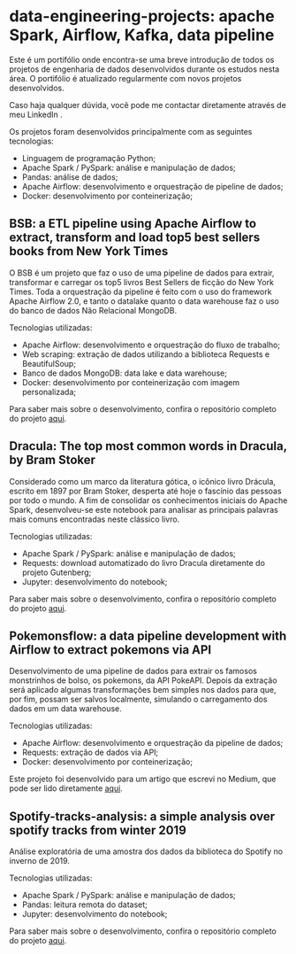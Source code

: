 # data-engineering-projects: apache Spark, Airflow, Kafka, data pipeline

Este é um portifólio onde encontra-se uma breve introdução de todos os projetos de engenharia de dados desenvolvidos durante os estudos nesta área. O portifólio é atualizado regularmente com novos projetos desenvolvidos.

Caso haja qualquer dúvida, você pode me contactar diretamente através de meu LinkedIn [](https://br.linkedin.com/in/geazi-antunes-aa9264163).

Os projetos foram desenvolvidos principalmente com as seguintes tecnologias:

- Linguagem de programação Python;
- Apache Spark / PySpark: análise e manipulação de dados;
- Pandas: análise de dados;
- Apache Airflow: desenvolvimento e orquestração de pipeline de dados;
- Docker: desenvolvimento por conteinerização;

## BSB: a ETL pipeline using Apache Airflow to extract, transform and load top5 best sellers books from New York Times

O BSB é um projeto que faz o uso de uma pipeline de dados para extrair, transformar e carregar os top5 livros Best Sellers de ficção do New York Times. Toda a orquestração da pipeline é feito com o uso do framework Apache Airflow 2.0, e tanto o datalake quanto o data warehouse faz o uso do banco de dados Não Relacional MongoDB.

Tecnologias utilizadas:

- Apache Airflow: desenvolvimento e orquestração do fluxo de trabalho;
- Web scraping: extração de dados utilizando a biblioteca Requests e BeautifulSoup;
- Banco de dados MongoDB: data lake e data warehouse;
- Docker: desenvolvimento por conteinerização com imagem personalizada;

Para saber mais sobre o desenvolvimento, confira o repositório completo do projeto [aqui](https://github.com/geazi-anc/bsb).

## Dracula: The top most common words in Dracula, by Bram Stoker

Considerado como um marco da literatura gótica, o icônico livro Drácula, escrito em 1897 por Bram Stoker, desperta até hoje o fascínio das pessoas por todo o mundo. A fim de consolidar os conhecimentos iniciais do Apache Spark, desenvolveu-se este notebook para analisar as principais palavras mais comuns encontradas neste clássico livro.

Tecnologias utilizadas:

- Apache Spark / PySpark: análise e manipulação de dados;
- Requests: download automatizado do livro Dracula diretamente do projeto Gutenberg;
- Jupyter: desenvolvimento do notebook;

Para saber mais sobre o desenvolvimento, confira o repositório completo do projeto [aqui](https://github.com/geazi-anc/dracula).

## Pokemonsflow: a data pipeline development with Airflow to extract pokemons via API

Desenvolvimento de uma pipeline de dados para extrair os famosos monstrinhos de bolso, os pokemons, da API PokeAPI. Depois da extração será aplicado algumas transformações bem simples nos dados para que, por fim, possam ser salvos localmente, simulando o carregamento dos dados em um data warehouse.

Tecnologias utilizadas:

- Apache Airflow: desenvolvimento e orquestração da pipeline de dados;
- Requests: extração de dados via API;
- Docker: desenvolvimento por conteinerização;

Este projeto foi desenvolvido para um artigo que escrevi no Medium, que pode ser lido diretamente [aqui](https://medium.com/@geazi.anc/pokemons-flow-desenvolvendo-uma-pipeline-de-dados-com-apache-airflow-para-extra%C3%A7%C3%A3o-de-pokemons-via-4fc982978527).

## Spotify-tracks-analysis: a simple analysis over spotify tracks from winter 2019

Análise exploratória de uma amostra dos dados da biblioteca do Spotify no inverno de 2019.

Tecnologias utilizadas:

- Apache Spark / PySpark: análise e manipulação de dados;
- Pandas: leitura remota do dataset;
- Jupyter: desenvolvimento do notebook;

Para saber mais sobre o desenvolvimento, confira o repositório completo do projeto [aqui](https://github.com/geazi-anc/spotify-tracks-analysis).
